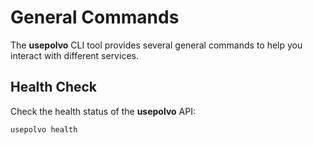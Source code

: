 # General Commands

The **usepolvo** CLI tool provides several general commands to help you interact with different services.

## Health Check

Check the health status of the **usepolvo** API:

```bash
usepolvo health
```